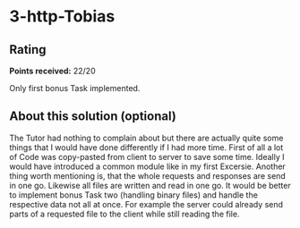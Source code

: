 # 3-http-Tobias

## Rating
**Points received:** 22/20

Only first bonus Task implemented.

## About this solution (optional)
The Tutor had nothing to complain about but there are actually quite some things that I would have done differently if I had more time.
First of all a lot of Code was copy-pasted from client to server to save some time. Ideally I would have introduced a common module like in my first Excersie.
Another thing worth mentioning is, that the whole requests and responses are send in one go. Likewise all files are written and read in one go.
It would be better to implement bonus Task two (handling binary files) and handle the respective data not all at once.
For example the server could already send parts of a requested file to the client while still reading the file. 